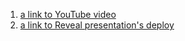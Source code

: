 1. [a link to YouTube video](https://youtu.be/RvWEyl8yHgY)  
2. [a link to Reveal presentation's deploy](https://smetan-dot.github.io/reveal.js/)  

